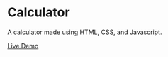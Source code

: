 # Calculator

A calculator made using HTML, CSS, and Javascript.

[Live Demo](https://marcaroni3d.github.com/calculator)
